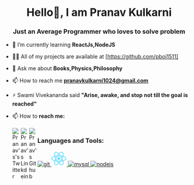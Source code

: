 <h1 align="center">Hello👋, I am  Pranav Kulkarni</h1>
<h3 align="center">Just an Average Programmer who loves to solve problem</h3>

- 🌱 I’m currently learning **ReactJs,NodeJS**

- 👨‍💻 All of my projects are available at [https://github.com/pboi1511]

- 💬 Ask me about **Books,Physics,Philosophy**

- 📫 How to reach me **pranavkulkarni1024@gmail.com**

- ⚡ Swami Vivekananda said  **"Arise, awake, and stop not till the goal is reached"**
- 📫 How to <b>reach me:</b><br><br>
 <t><t><a href="https://twitter.com/Pranav102432"><img align="left" alt="Pranav's's Twitter" width="22px" src="https://cdn.jsdelivr.net/npm/simple-icons@v3/icons/twitter.svg" /></a><a href="https://www.linkedin.com/in/pranavkulkarni15/"><img align="left" alt="Pranav's Linkdein" width="22px" src="https://cdn.jsdelivr.net/npm/simple-icons@v3/icons/linkedin.svg" /></a><a href="https://github.com/pboi1511"><img align="left" alt="Pranav's Github" width="22px" src="https://cdn.jsdelivr.net/npm/simple-icons@v3/icons/github.svg" /></a>

<h3 align="left">Languages and Tools:</h3>
<p align="left">
 <a href="https://git-scm.com/" target="_blank"> <img src="https://www.vectorlogo.zone/logos/git-scm/git-scm-icon.svg" alt="git" width="40" height="40"/> </a> <a href="https://reactjs.org/" target="_blank"> <img src="https://raw.githubusercontent.com/devicons/devicon/40cd6bc89a299dc50ac289f8e3b071d0dff49d9c/icons/react/react-original.svg" alt="mysql" width="40" height="40"/> </a><a href="https://www.mysql.com/" target="_blank"> <img src="https://devicons.github.io/devicon/devicon.git/icons/mysql/mysql-original-wordmark.svg" alt="mysql" width="40" height="40"/> </a> <a href="https://nodejs.org" target="_blank"> <img src="https://devicons.github.io/devicon/devicon.git/icons/nodejs/nodejs-original-wordmark.svg" alt="nodejs" width="40" height="40"/> </a> 
